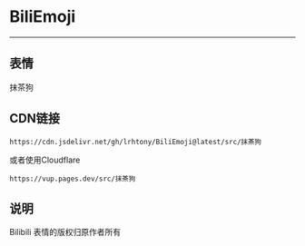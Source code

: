 # BiliEmoji
---
## 表情
抹茶狗
## CDN链接
```
https://cdn.jsdelivr.net/gh/lrhtony/BiliEmoji@latest/src/抹茶狗
```
或者使用Cloudflare
```
https://vup.pages.dev/src/抹茶狗
```
## 说明
Bilibili 表情的版权归原作者所有
